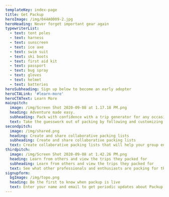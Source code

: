 ```yaml
---
templateKey: index-page
title: Get Packup
heroImage: /img/044A0009-2.jpg
heroHeading: Never forget important gear again
typewriterList:
  - text: tent poles
  - text: harness
  - text: sunscreen
  - text: ice axe
  - text: swim suit
  - text: ski boots
  - text: first aid kit
  - text: passport
  - text: bug spray
  - text: gloves
  - text: helmet
  - text: batteries
heroSubheading: Sign up below to become an early adopter
heroCTALink: '#learn-more'
heroCTAText: Learn More
mainpitch:
  image: /img/Screen Shot 2020-09-08 at 1.17.18 PM.png
  heading: Adventure made easy.
  subheading: Pack with confidence with a trip generator for any occasion
  text: Take the guesswork out of packing by following and customizing comprehensive packing lists that are tailored to your excursion type, making sure you have everything necessary for what you’re doing and where you're staying.
secondpitch:
  image: /img/shared.png
  heading: Create and share collaborative packing lists
  subheading: Create and share collaborative packing lists
  text: Create collaborative packing lists that will help your group ensure everyone has their share of essential items, and that nothing gets left behind (or double packed).
thirdpitch:
  image: /img/Screen Shot 2020-09-08 at 1.42.26 PM.png
  heading: Learn from others and view the trips they packed for
  subheading: Learn from others and view the trips they packed for
  text: See what other professionals and enthusiasts are packing for their excursions, improving and refining your own personal packing lists.
signupform:
  bgImage: /img/topo.png
  heading: Be the first to know when packup is live
  text: Enter your name and email to get periodic updates about Packup
---
```

